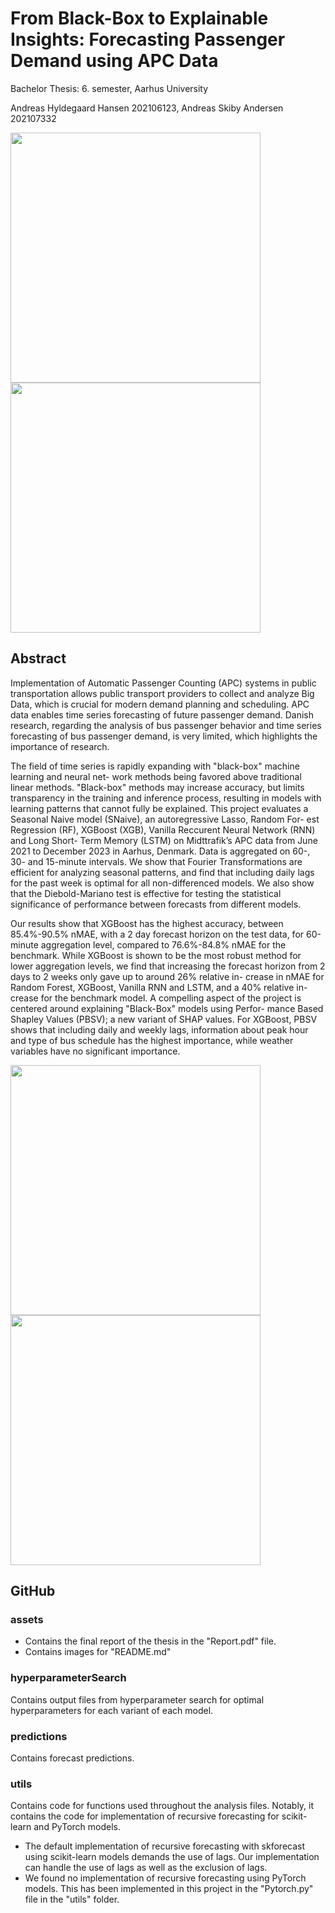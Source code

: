 # From Black-Box to Explainable Insights: Forecasting Passenger Demand using APC Data
Bachelor Thesis: 6. semester, Aarhus University

Andreas Hyldegaard Hansen 202106123,
Andreas Skiby Andersen 202107332

<img src="assets/Passenger_Count" width="400"/> <img src="assets/XGB_Forecast" width="400"/>

## Abstract
Implementation of Automatic Passenger Counting (APC) systems in public transportation allows
public transport providers to collect and analyze Big Data, which is crucial for modern demand
planning and scheduling. APC data enables time series forecasting of future passenger demand.
Danish research, regarding the analysis of bus passenger behavior and time series forecasting of
bus passenger demand, is very limited, which highlights the importance of research.

The field of time series is rapidly expanding with "black-box" machine learning and neural net-
work methods being favored above traditional linear methods. "Black-box" methods may increase
accuracy, but limits transparency in the training and inference process, resulting in models with
learning patterns that cannot fully be explained.
This project evaluates a Seasonal Naive model (SNaive), an autoregressive Lasso, Random For-
est Regression (RF), XGBoost (XGB), Vanilla Reccurent Neural Network (RNN) and Long Short-
Term Memory (LSTM) on Midttrafik’s APC data from June 2021 to December 2023 in Aarhus,
Denmark. Data is aggregated on 60-, 30- and 15-minute intervals.
We show that Fourier Transformations are efficient for analyzing seasonal patterns, and find that
including daily lags for the past week is optimal for all non-differenced models. We also show
that the Diebold-Mariano test is effective for testing the statistical significance of performance
between forecasts from different models.

Our results show that XGBoost has the highest accuracy, between 85.4%-90.5% nMAE, with a 2
day forecast horizon on the test data, for 60-minute aggregation level, compared to 76.6%-84.8%
nMAE for the benchmark.
While XGBoost is shown to be the most robust method for lower aggregation levels, we find that
increasing the forecast horizon from 2 days to 2 weeks only gave up to around 26% relative in-
crease in nMAE for Random Forest, XGBoost, Vanilla RNN and LSTM, and a 40% relative in-
crease for the benchmark model.
A compelling aspect of the project is centered around explaining "Black-Box" models using Perfor-
mance Based Shapley Values (PBSV); a new variant of SHAP values. For XGBoost, PBSV shows
that including daily and weekly lags, information about peak hour and type of bus schedule has
the highest importance, while weather variables have no significant importance.

<img src="assets/XGB_SHAP" width="400"/> <img src="assets/XGB_PBSV" width="400"/>

## GitHub
### assets
+ Contains the final report of the thesis in the "Report.pdf" file.
+ Contains images for "README.md"

### hyperparameterSearch
Contains output files from hyperparameter search for optimal hyperparameters for each variant of each model.

### predictions
Contains forecast predictions.

### utils
Contains code for functions used throughout the analysis files. Notably, it contains the code for implementation of recursive forecasting for scikit-learn and PyTorch models.
+ The default implementation of recursive forecasting with skforecast using scikit-learn models demands the use of lags. Our implementation can handle the use of lags as well as the exclusion of lags.
+ We found no implementation of recursive forecasting using PyTorch models. This has been implemented in this project in the "Pytorch.py" file in the "utils" folder.
